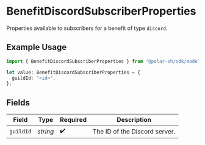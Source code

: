 # BenefitDiscordSubscriberProperties

Properties available to subscribers for a benefit of type `discord`.

## Example Usage

```typescript
import { BenefitDiscordSubscriberProperties } from "@polar-sh/sdk/models/components";

let value: BenefitDiscordSubscriberProperties = {
  guildId: "<id>",
};
```

## Fields

| Field                         | Type                          | Required                      | Description                   |
| ----------------------------- | ----------------------------- | ----------------------------- | ----------------------------- |
| `guildId`                     | *string*                      | :heavy_check_mark:            | The ID of the Discord server. |